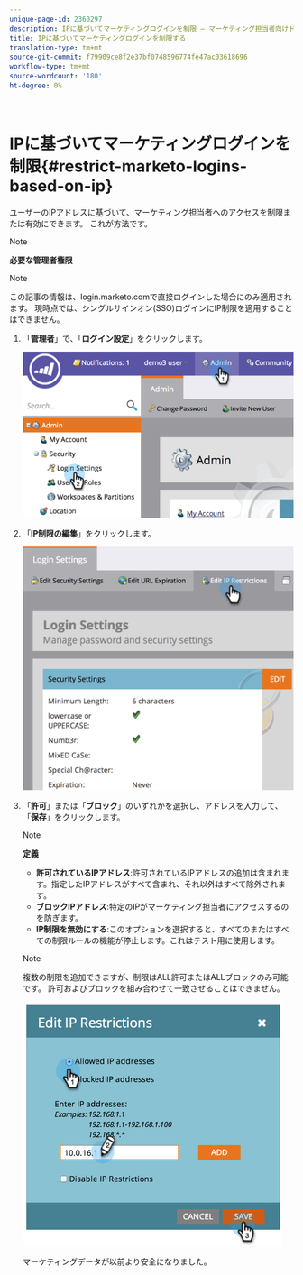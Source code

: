 ```yaml
---
unique-page-id: 2360297
description: IPに基づいてマーケティングログインを制限 — マーケティング担当者向けドキュメント — 製品ドキュメント
title: IPに基づいてマーケティングログインを制限する
translation-type: tm+mt
source-git-commit: f79909ce8f2e37bf0748596774fe47ac03618696
workflow-type: tm+mt
source-wordcount: '180'
ht-degree: 0%

---
```



# IPに基づいてマーケティングログインを制限{#restrict-marketo-logins-based-on-ip}

ユーザーのIPアドレスに基づいて、マーケティング担当者へのアクセスを制限または有効にできます。 これが方法です。

>[!NOTE]
>
>**必要な管理者権限**

>[!NOTE]
>
>この記事の情報は、login.marketo.comで直接ログインした場合にのみ適用されます。 現時点では、シングルサインオン(SSO)ログインにIP制限を適用することはできません。

1. 「**管理者**」で、「**ログイン設定**」をクリックします。

   ![](assets/image2014-9-16-12-3a57-3a56.png)

1. 「**IP制限の編集**」をクリックします。

   ![](assets/image2014-9-16-12-3a58-3a13.png)

1. 「**許可**」または「**ブロック**」のいずれかを選択し、アドレスを入力して、「**保存**」をクリックします。

   >[!NOTE]
   >
   >**定義**
   >
   >* **許可されているIPアドレス**:許可されているIPアドレスの追加は含まれます。指定したIPアドレスがすべて含まれ、それ以外はすべて除外されます。
   >* **ブロックIPアドレス**:特定のIPがマーケティング担当者にアクセスするのを防ぎます。
   >* **IP制限を無効にする**:このオプションを選択すると、すべてのまたはすべての制限ルールの機能が停止します。これはテスト用に使用します。


   >[!NOTE]
   >
   >複数の制限を追加できますが、制限はALL許可またはALLブロックのみ可能です。 許可およびブロックを組み合わせて一致させることはできません。

   ![](assets/image2014-9-16-13-3a9-3a40.png)

   マーケティングデータが以前より安全になりました。
